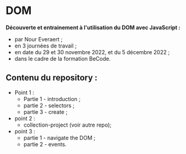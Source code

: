 # DOM
**Découverte et entrainement à l'utilisation du DOM avec JavaScript :**   
* par Nour Everaert ;
* en 3 journées de travail ;
* en date du 29 et 30 novembre 2022, et du 5 décembre 2022 ;
* dans le cadre de la formation BeCode.

## Contenu du repository :
* Point 1 :
  * Partie 1 - introduction ;
  * partie 2 - selectors ;
  * partie 3 - create ;
* point 2 :
  * collection-project (voir autre repo);
* point 3 :
  * partie 1 - navigate the DOM ;
  * partie 2 - events.

